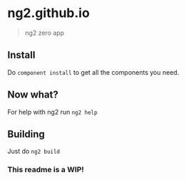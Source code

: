 # ng2.github.io
 
> ng2 zero app 
 
## Install 
Do `component install` to get all the components you need. 
## Now what? 
For help with ng2 run `ng2 help` 
## Building 
Just do `ng2 build` 
### This readme is a WIP!